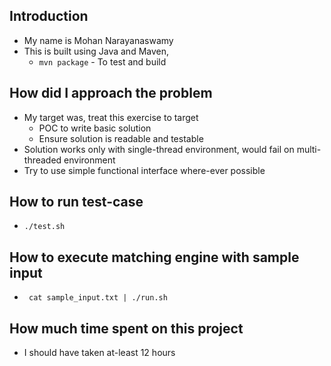 ## Introduction

* My name is Mohan Narayanaswamy
* This is built using Java and Maven,
    * ```mvn package``` - To test and build

## How did I approach the problem

* My target was, treat this exercise to target
  * POC to write basic solution
  * Ensure solution is readable and testable
* Solution works only with single-thread environment, would fail on multi-threaded environment
* Try to use simple functional interface where-ever possible


## How to run test-case
* ```./test.sh```

## How to execute matching engine with sample input
* ``` cat sample_input.txt | ./run.sh```

## How much time spent on this project
* I should have taken at-least 12 hours